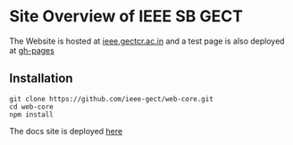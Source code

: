 # Site Overview of IEEE SB GECT

The Website is hosted at <a href="http://ieee.gectcr.ac.in" target="_blank">ieee.gectcr.ac.in</a> and a test page is also deployed at <a href="https://ieee-gect.github.io/web-core" target="_blank">gh-pages</a>

## Installation
    git clone https://github.com/ieee-gect/web-core.git
    cd web-core
    npm install
    
The docs site is deployed <a href="https://ieee-gect.github.io/docs"> here</a>